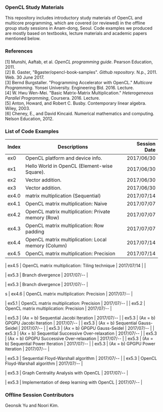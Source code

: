 ### OpenCL Study Materials
This repository includes introductory study materials of OpenCL and multicore programming, which are covered (or reviewed) in the offline group study sessions in Anam-dong, Seoul. Code examples we produced are mostly based on textbooks, lecture materials and academic papers mentioned below.

### References
[1] Munshi, Aaftab, et al. *OpenCL programming guide*. Pearson Education, 2011.<br/> 
[2] B. Gaster, "Bgaster/opencl-book-samples". *Github repository*. N.p., 2011. Web. 30 June 2017.<br/>
[3] Bernd Burgstaller. "Programming Accelerator with OpenCL." *Multicore Programming*. Yonsei University. Engineering Bld. 2016. Lecture.<br/>
[4] W. Hwu Wen-Mei. "Basic Matrix-Matrix Multiplication." *Heterogeneous Parallel Programming*, Coursera. 2016. Lecture.<br/>
[5] Anton, Howard, and Robert C. Busby. Contemporary linear algebra. Wiley, 2003.<br/>
[6] Cheney, E., and David Kincaid. Numerical mathematics and computing. Nelson Education, 2012.<br/>

### List of Code Examples
| Index | Descriptions                                        | Session Date |
| ----- | --------------------------------------------------- | -----------: |
| ex0   | OpenCL platform and device info.                    | 2017/06/30   |
| ex1   | Hello World in OpenCL (Element-wise Square).        | 2017/06/30   |
| ex2   | Vector addition.                                    | 2017/06/30   |
| ex3   | Vector addition.                                    | 2017/06/30   |
| ex4.0 | matrix multiplication (Sequential)                  | 2017/07/14   |
| ex4.1 | OpenCL matrix multiplication: Naive                 | 2017/07/07   |
| ex4.2 | OpenCL matrix multiplication: Private memory (Row)  | 2017/07/07   |
| ex4.3 | OpenCL matrix multiplication: Row padding           | 2017/07/07   |
| ex4.4 | OpenCL matrix multiplication: Local memory (Column) | 2017/07/14   |
| ex4.5 | OpenCL matrix multiplication: Precision             | 2017/07/14   |
|
ex4.5 | OpenCL matrix multiplication: Tiling technique      | 2017/07/14   |
|

| ex5.3 | Branch divergence                                   | 2017/07/--   |


| ex5.3 | Branch divergence                                   | 2017/07/--   |


s
| ex4.6 | OpenCL matrix multiplication: Precision             | 2017/07/--   |

| ex5.1 | OpenCL matrix multiplication: Precision             | 2017/07/--   |
| ex5.2 | OpenCL matrix multiplication: Precision             | 2017/07/--   |

| ex5.3 | (Ax = b) Sequential Jacobi Iteration                | 2017/07/--   |
| ex5.3 | (Ax = b) GPGPU      Jacobi Iteration                | 2017/07/--   |
| ex5.3 | (Ax = b) Sequential Gauss-Seidel                    | 2017/07/--   |
| ex5.3 | (Ax = b) GPGPU      Gauss-Seidel                    | 2017/07/--   |
| ex5.3 | (Ax = b) Sequential Successive Over-relaxation      | 2017/07/--   |
| ex5.3 | (Ax = b) GPGPU      Successive Over-relaxation      | 2017/07/--   |
| ex5.3 | (Ax = b) Sequential Power Iteration                 | 2017/07/--   |
| ex5.3 | (Ax = b) GPGPU      Power Iteration                 | 2017/07/--   |

| ex5.3 | Sequential Floyd-Warshall algorithm                 | 2017/07/--   |
| ex5.3 | OpenCL Floyd-Warshall algorithm                     | 2017/07/--   |

| ex5.3 | Graph Centrality Analysis with OpenCL               | 2017/07/--   |


| ex5.3 | Implementation of deep learning with OpenCL         | 2017/07/--   |

### Offline Session Contributors
Geonsik Yu and Noori Kim.

